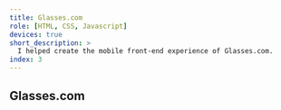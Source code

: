 ```yaml
---
title: Glasses.com
role: [HTML, CSS, Javascript]
devices: true
short_description: >
  I helped create the mobile front-end experience of Glasses.com.
index: 3
---
```


## Glasses.com